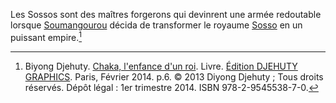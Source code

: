 <!-- TITLE: Sosso (peuple) -->
<!-- SUBTITLE: Présentation du peuple Sosso -->

Les Sossos sont des maîtres forgerons qui devinrent une armée redoutable lorsque [Soumangourou](/personnalite/homme/noble/souverain/roi/sosso/soumangourou) décida de transformer le royaume [Sosso](/geographie/afrique/royaume/sosso) en un puissant empire.[^1]


[^1]: Biyong Djehuty. [Chaka, l'enfance d'un roi](/ouvrage/chaka-l-enfance-d-un-roi). Livre. [Édition DJEHUTY GRAPHICS](http://www.djehutygraphics.com/). Paris, Février 2014. p.6. © 2013 Diyong Djehuty ; Tous droits réservés. Dépôt légal : 1er trimestre 2014. ISBN 978-2-9545538-7-0.